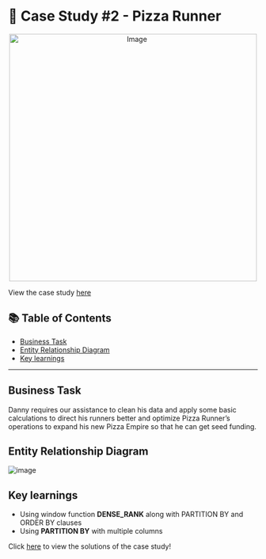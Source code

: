 # 🍕 Case Study #2 - Pizza Runner
<p align="center">
<img src="https://user-images.githubusercontent.com/75075887/216649188-c4c730c3-fab8-4b3a-9034-3b1124739e1e.png" alt="Image" width="500" height="500">

View the case study [here](https://8weeksqlchallenge.com/case-study-2/)

## 📚 Table of Contents
- [Business Task](#business-task)
- [Entity Relationship Diagram](#entity-relationship-diagram)
- [Key learnings](#key-learnings)
  
***

## Business Task
Danny requires our assistance to clean his data and apply some basic calculations to direct his runners better and optimize Pizza Runner’s operations to expand his new Pizza Empire so that he can get seed funding.

## Entity Relationship Diagram

![image](https://user-images.githubusercontent.com/75075887/216654172-421f7dcb-088a-4120-b136-b0f35925cc8e.png)


## Key learnings
- Using window function **DENSE_RANK** along with PARTITION BY and ORDER BY clauses
- Using **PARTITION BY** with multiple columns
  
  
Click [here](https://github.com/Pratham955/8-Week-SQL-Challenge/blob/main/Case%20Study%20%231%20-%20Danny's%20Diner/Solutions.md) to view the solutions of the case study!


